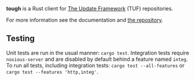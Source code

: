 **tough** is a Rust client for [The Update Framework](https://theupdateframework.github.io/) (TUF) repositories.

For more information see the documentation and [the repository](https://github.com/awslabs/tough).

## Testing

Unit tests are run in the usual manner: `cargo test`.
Integration tests require `noxious-server` and are disabled by default behind a feature named `integ`.
To run all tests, including integration tests: `cargo test --all-features` or `cargo test --features 'http,integ'`.
